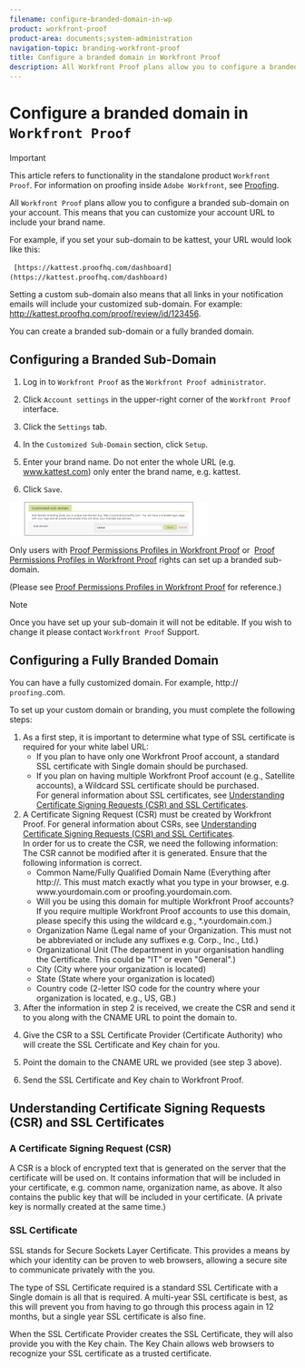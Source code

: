 ```yaml
---
filename: configure-branded-domain-in-wp
product: workfront-proof
product-area: documents;system-administration
navigation-topic: branding-workfront-proof
title: Configure a branded domain in Workfront Proof
description: All Workfront Proof plans allow you to configure a branded sub-domain on your account. This means that you can customize your account URL to include your brand name.
---
```


# Configure a branded domain in `Workfront Proof`

>[!IMPORTANT]
>
>This article refers to functionality in the standalone product `Workfront Proof`. For information on proofing inside `Adobe Workfront`, see [Proofing](../../../review-and-approve-work/proofing/proofing.md).

All `Workfront Proof` plans allow you to configure a branded sub-domain on your account. This means that you can customize your account URL to include your brand name.

For example, if you set your sub-domain to be kattest, your URL would look like this:

` [https://kattest.proofhq.com/dashboard](https://kattest.proofhq.com/dashboard)`

Setting a custom sub-domain also means that all links in your notification emails will include your customized sub-domain. For example: http://kattest.proofhq.com/proof/review/id/123456.

You can create a branded sub-domain or a fully branded domain.

## Configuring a Branded Sub-Domain

1. Log in to `Workfront Proof` as the `Workfront Proof administrator`.

1. Click `Account settings` in the upper-right corner of the `Workfront Proof` interface.

1. Click the `Settings` tab.
1. In the `Customized Sub-Domain` section, click `Setup`.

1. Enter your brand name. Do not enter the whole URL (e.g. www.kattest.com) only enter the brand name, e.g. kattest.
1. Click `Save`.

![branded_subdomain_setup.png](assets/branded-subdomain-setup-350x59.png)

Only users with [Proof Permissions Profiles in Workfront Proof](../../../workfront-proof/wp-acct-admin/account-settings/proof-perm-profiles-in-wp.md) or&nbsp; [Proof Permissions Profiles in Workfront Proof](../../../workfront-proof/wp-acct-admin/account-settings/proof-perm-profiles-in-wp.md) rights can set up a branded sub-domain.

(Please see [Proof Permissions Profiles in Workfront Proof](../../../workfront-proof/wp-acct-admin/account-settings/proof-perm-profiles-in-wp.md) for reference.)

>[!NOTE]
>
>Once you have set up your sub-domain it will not be editable. If you wish to change it please contact `Workfront Proof` Support.

## Configuring a Fully Branded Domain

You can have a fully customized domain. For example, http:// `proofing`.<yourbrand>.com.

To set up your custom domain or branding, you must complete the following steps:

<ol> 
 <li value="1">As a first step, it is important to determine what type of SSL certificate is required for your white label URL:
  <ul>
   <li>If you plan to have only one <span>Workfront Proof</span> account, a standard SSL certificate with Single domain should be purchased.</li>
   <li>If you plan on having multiple <span>Workfront Proof</span> account (e.g., Satellite accounts), a Wildcard SSL certificate should be purchased.<br>For general information about SSL certificates, see <a href="#understanding-certificate-signing-requests-and-ssl-certificates" class="MCXref xref">Understanding Certificate Signing Requests (CSR) and SSL Certificates</a>.</li>
  </ul></li> 
 <li value="2">A Certificate Signing Request (CSR) must be created by <span>Workfront Proof</span>. For general information about CSRs, see <a href="#understanding-certificate-signing-requests-and-ssl-certificates" class="MCXref xref">Understanding Certificate Signing Requests (CSR) and SSL Certificates</a>.<br>In order for us to create the CSR, we need the following information:<br><note type="important">
    The CSR cannot be modified after it is generated. Ensure that the following information is correct.&nbsp;
  </note>
  <ul>
   <li><span class="bold">Common Name/Fully Qualified Domain Name</span> (Everything after http://. This must match exactly what you type in your browser, e.g. www.yourdomain.com or <span>proofing</span>.yourdomain.com.</li>
   <li><span class="bold">Will you be using this domain for multiple <span>Workfront Proof</span> accounts</span>? If you require multiple <span>Workfront Proof</span> accounts to use this domain, please specify this using the wildcard e.g., *.yourdomain.com.)</li>
   <li><span class="bold">Organization Name</span> (Legal name of your Organization. This must not be abbreviated or include any suffixes e.g. Corp., Inc., Ltd.)</li>
   <li><span class="bold">Organizational Unit</span> (The department in your organisation handling the Certificate. This could be "IT" or even "General".)</li>
   <li><span class="bold">City</span> (City where your organization is located)</li>
   <li><span class="bold">State</span> (State where your organization is located)</li>
   <li><span class="bold">Country code</span> (2-letter ISO code for the country where your organization is located, e.g., US, GB.)</li>
  </ul></li> 
 <li value="3">After the information in step 2 is received, we create the CSR and send it to you along with the CNAME URL&nbsp;to point the domain to.</li> 
 <li value="4"> <p>Give the CSR to a SSL Certificate Provider (Certificate Authority) who will create the SSL Certificate and Key chain for you.</p> </li> 
 <li value="5"> <p>Point the domain to the CNAME URL we provided (see step 3 above).</p> </li> 
 <li value="6"> <p>Send the SSL Certificate and Key chain to <span>Workfront Proof</span>.</p> </li> 
</ol>

## Understanding Certificate Signing Requests (CSR) and SSL Certificates

### A Certificate Signing Request (CSR)

A CSR&nbsp;is a block of encrypted text that is generated on the server that the certificate will be used on. It contains information that will be included in your certificate, e.g. common name, organization name, as above. It also contains the public key that will be included in your certificate. (A private key is normally created at the same time.)

### SSL Certificate

SSL stands for Secure Sockets Layer Certificate. This provides a means by which your identity can be proven to web browsers, allowing a secure site to communicate privately with the you.

The type of SSL Certificate required is a standard SSL Certificate with a Single domain is all that is required. A multi-year SSL certificate is best, as this will prevent you from having to go through this process again in 12 months, but a single year SSL certificate is also fine.

When the SSL Certificate Provider creates the SSL Certificate, they will also provide you with the Key chain. The Key Chain allows web browsers to recognize your SSL certificate as a trusted certificate.
